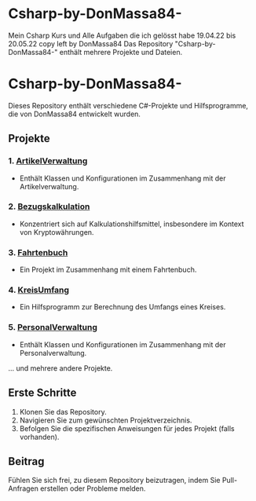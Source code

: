 # Csharp-by-DonMassa84-
Mein Csharp Kurs und Alle Aufgaben die ich gelösst habe 19.04.22 bis 20.05.22
copy left by DonMassa84
Das Repository "Csharp-by-DonMassa84-" enthält mehrere Projekte und Dateien.


# Csharp-by-DonMassa84-

Dieses Repository enthält verschiedene C#-Projekte und Hilfsprogramme, die von DonMassa84 entwickelt wurden.

## Projekte

### 1. [ArtikelVerwaltung](https://github.com/DonMassa84/Csharp-by-DonMassa84-/tree/main/ArtikelVerwaltung)
- Enthält Klassen und Konfigurationen im Zusammenhang mit der Artikelverwaltung.

### 2. [Bezugskalkulation](https://github.com/DonMassa84/Csharp-by-DonMassa84-/tree/main/Bezugskalkulation)
- Konzentriert sich auf Kalkulationshilfsmittel, insbesondere im Kontext von Kryptowährungen.

### 3. [Fahrtenbuch](https://github.com/DonMassa84/Csharp-by-DonMassa84-/tree/main/Fahrtenbuch)
- Ein Projekt im Zusammenhang mit einem Fahrtenbuch.

### 4. [KreisUmfang](https://github.com/DonMassa84/Csharp-by-DonMassa84-/tree/main/KreisUmfang)
- Ein Hilfsprogramm zur Berechnung des Umfangs eines Kreises.

### 5. [PersonalVerwaltung](https://github.com/DonMassa84/Csharp-by-DonMassa84-/tree/main/PersonalVerwaltung)
- Enthält Klassen und Konfigurationen im Zusammenhang mit der Personalverwaltung.

... und mehrere andere Projekte.

## Erste Schritte

1. Klonen Sie das Repository.
2. Navigieren Sie zum gewünschten Projektverzeichnis.
3. Befolgen Sie die spezifischen Anweisungen für jedes Projekt (falls vorhanden).

## Beitrag

Fühlen Sie sich frei, zu diesem Repository beizutragen, indem Sie Pull-Anfragen erstellen oder Probleme melden.
